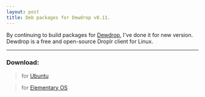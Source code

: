 ```yaml
---
layout: post
title: Deb packages for Dewdrop v0.11.
---
```


By continuing to build packages for <a href="http://dewdrop.deepcode.net/">Dewdrop</a>, I've done it for new version.
Dewdrop is a free and open-source Droplr client for Linux.

-----
### Download:

> for <a href="/dewdrop/0.11/dewdrop-ubuntu.deb">Ubuntu</a>

> for <a href="/dewdrop/0.11/dewdrop-eos.deb">Elementary OS</a>
